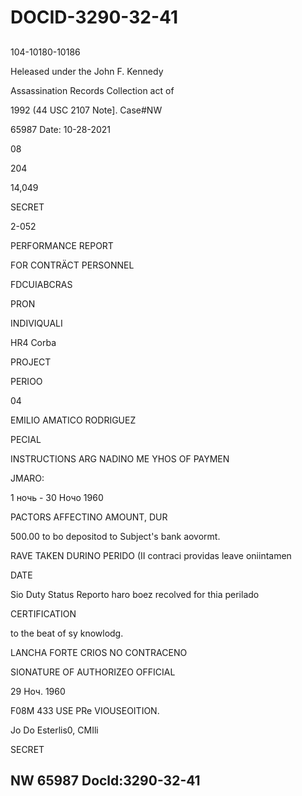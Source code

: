 # DOCID-3290-32-41

##
104-10180-10186

Heleased under the John F. Kennedy

Assassination Records Collection act of

1992 (44 USC 2107 Note]. Case#NW

65987 Date: 10-28-2021

08

204

14,049

SECRET

2-052

PERFORMANCE REPORT

FOR CONTRÄCT PERSONNEL

FDCUIABCRAS

PRON

INDIVIQUALI

HR4 Corba

PROJECT

PERIOO

04

EMILIO AMATICO RODRIGUEZ

PECIAL

INSTRUCTIONS ARG NADINO ME YHOS OF PAYMEN

JMARO:

1 ночь - 30 Ночо 1960

PACTORS AFFECTINO AMOUNT, DUR

500.00 to bo depositod to Subject's bank aovormt.

RAVE TAKEN DURINO PERIDO (II contraci providas leave oniintamen

DATE

Sio Duty Status Reporto haro boez recolved for thia perilado

CERTIFICATION

to the beat of sy knowlodg.

LANCHA FORTE CRIOS NO CONTRACENO

SIONATURE OF AUTHORIZEO OFFICIAL

29 Ноч. 1960

F08M 433 USE PRe VIOUSEOITION.

Jo Do Esterlis0, CMIli

SECRET

NW 65987 Docld:3290-32-41
---

